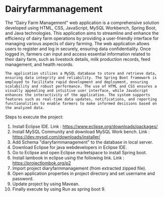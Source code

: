# Dairyfarmmanagement
   The "Dairy Farm Management" web application is a comprehensive solution developed using HTML, CSS, JavaScript, MySQL Workbench, Spring Boot, and Java technologies. This application aims to streamline and enhance the efficiency of dairy farm operations by providing a user-friendly interface for managing various aspects of dairy farming. The web application allows users to register and log in securely, ensuring data confidentiality. Once logged in, farmers can input and access essential information related to their dairy farm, such as livestock details, milk production records, feed management, and health records.

    The application utilizes a MySQL database to store and retrieve data, ensuring data integrity and reliability. The Spring Boot framework is employed to facilitate rapid development and deployment, ensuring scalability and robust performance. The use of HTML and CSS ensures a visually appealing and intuitive user interface, while JavaScript enhances the interactivity of the application. The system supports features such as real-time data updates, notifications, and reporting functionalities to enable farmers to make informed decisions based on the analyzed data.

Steps to execute the project:
1. Install Eclipse IDE.
   Link : https://www.eclipse.org/downloads/packages/
2. Install MySQL Community and download MySQL Work bench.
   Link : https://dev.mysql.com/downloads/installer/
3. Add Schema "diaryfarmmanagement" to the database in local server.
4. Download Eclipse for java webdevelopers in Eclipse IDE.
5. Go to Eclipse and open Eclipse marketspace to install Spring boot.
6. Install lambook in eclipse using the following link.
   Link : https://projectlombok.org/p2
7. Import project diaryfarmmanagement (from extracted zipped file).
8. Open application properties in project directory and set username and password.
9. Update project by using Mavean.
10. Finally execute by using Run as spring boot 9.
